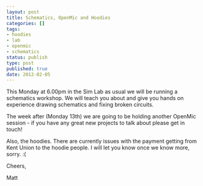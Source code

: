 ```yaml
---
layout: post
title: Schematics, OpenMic and Hoodies
categories: []
tags:
- hoodies
- lab
- openmic
- schematics
status: publish
type: post
published: true
date: 2012-02-05
---
```

This Monday at 6.00pm in the Sim Lab as usual we will be running a
schematics workshop. We will teach you about and give you hands on
experience drawing schematics and fixing broken circuits.

The week after (Monday 13th) we are going to be holding another OpenMic
session - if you have any great new projects to talk about please get in
touch!

Also, the hoodies. There are currently issues with the payment getting from
Kent Union to the hoodie people. I will let you know once we know more,
sorry. :(

Cheers,

Matt
